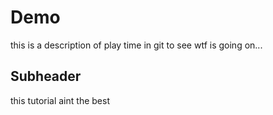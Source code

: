 # Demo

this is a description of play time in git to see wtf is going on...

## Subheader

this tutorial aint the best
